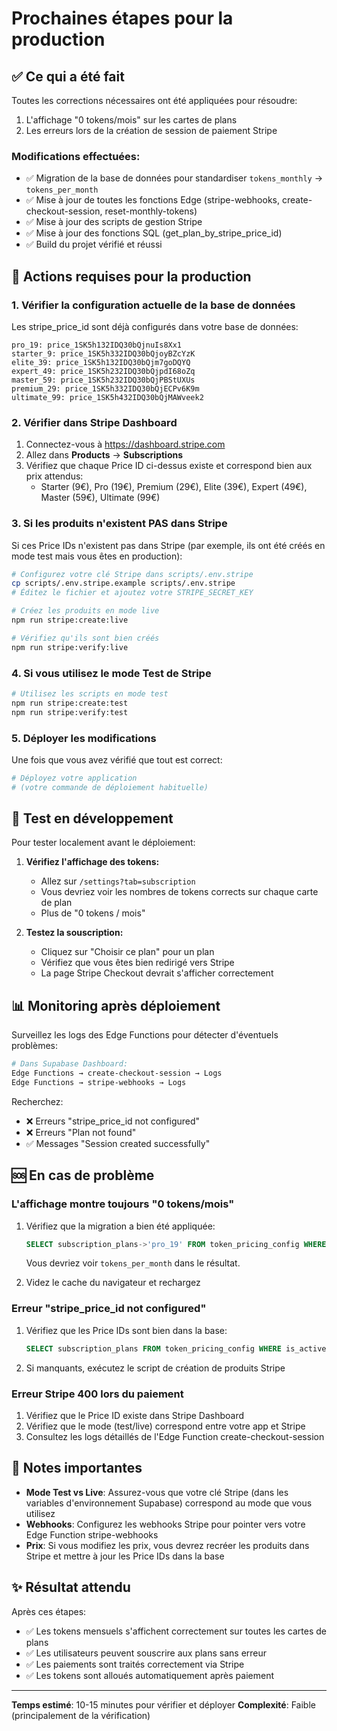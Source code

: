# Prochaines étapes pour la production

## ✅ Ce qui a été fait

Toutes les corrections nécessaires ont été appliquées pour résoudre:
1. L'affichage "0 tokens/mois" sur les cartes de plans
2. Les erreurs lors de la création de session de paiement Stripe

### Modifications effectuées:
- ✅ Migration de la base de données pour standardiser `tokens_monthly` → `tokens_per_month`
- ✅ Mise à jour de toutes les fonctions Edge (stripe-webhooks, create-checkout-session, reset-monthly-tokens)
- ✅ Mise à jour des scripts de gestion Stripe
- ✅ Mise à jour des fonctions SQL (get_plan_by_stripe_price_id)
- ✅ Build du projet vérifié et réussi

## 🚀 Actions requises pour la production

### 1. Vérifier la configuration actuelle de la base de données

Les stripe_price_id sont déjà configurés dans votre base de données:

```
pro_19: price_1SK5h132IDQ30bQjnuIs8Xx1
starter_9: price_1SK5h332IDQ30bQjoyBZcYzK
elite_39: price_1SK5h132IDQ30bQjm7goDQYQ
expert_49: price_1SK5h232IDQ30bQjpdI68oZq
master_59: price_1SK5h232IDQ30bQjPBStUXUs
premium_29: price_1SK5h332IDQ30bQjECPv6K9m
ultimate_99: price_1SK5h432IDQ30bQjMAWveek2
```

### 2. Vérifier dans Stripe Dashboard

1. Connectez-vous à https://dashboard.stripe.com
2. Allez dans **Products** → **Subscriptions**
3. Vérifiez que chaque Price ID ci-dessus existe et correspond bien aux prix attendus:
   - Starter (9€), Pro (19€), Premium (29€), Elite (39€), Expert (49€), Master (59€), Ultimate (99€)

### 3. Si les produits n'existent PAS dans Stripe

Si ces Price IDs n'existent pas dans Stripe (par exemple, ils ont été créés en mode test mais vous êtes en production):

```bash
# Configurez votre clé Stripe dans scripts/.env.stripe
cp scripts/.env.stripe.example scripts/.env.stripe
# Éditez le fichier et ajoutez votre STRIPE_SECRET_KEY

# Créez les produits en mode live
npm run stripe:create:live

# Vérifiez qu'ils sont bien créés
npm run stripe:verify:live
```

### 4. Si vous utilisez le mode Test de Stripe

```bash
# Utilisez les scripts en mode test
npm run stripe:create:test
npm run stripe:verify:test
```

### 5. Déployer les modifications

Une fois que vous avez vérifié que tout est correct:

```bash
# Déployez votre application
# (votre commande de déploiement habituelle)
```

## 🧪 Test en développement

Pour tester localement avant le déploiement:

1. **Vérifiez l'affichage des tokens:**
   - Allez sur `/settings?tab=subscription`
   - Vous devriez voir les nombres de tokens corrects sur chaque carte de plan
   - Plus de "0 tokens / mois"

2. **Testez la souscription:**
   - Cliquez sur "Choisir ce plan" pour un plan
   - Vérifiez que vous êtes bien redirigé vers Stripe
   - La page Stripe Checkout devrait s'afficher correctement

## 📊 Monitoring après déploiement

Surveillez les logs des Edge Functions pour détecter d'éventuels problèmes:

```bash
# Dans Supabase Dashboard:
Edge Functions → create-checkout-session → Logs
Edge Functions → stripe-webhooks → Logs
```

Recherchez:
- ❌ Erreurs "stripe_price_id not configured"
- ❌ Erreurs "Plan not found"
- ✅ Messages "Session created successfully"

## 🆘 En cas de problème

### L'affichage montre toujours "0 tokens/mois"

1. Vérifiez que la migration a bien été appliquée:
   ```sql
   SELECT subscription_plans->'pro_19' FROM token_pricing_config WHERE is_active = true;
   ```
   Vous devriez voir `tokens_per_month` dans le résultat.

2. Videz le cache du navigateur et rechargez

### Erreur "stripe_price_id not configured"

1. Vérifiez que les Price IDs sont bien dans la base:
   ```sql
   SELECT subscription_plans FROM token_pricing_config WHERE is_active = true;
   ```

2. Si manquants, exécutez le script de création de produits Stripe

### Erreur Stripe 400 lors du paiement

1. Vérifiez que le Price ID existe dans Stripe Dashboard
2. Vérifiez que le mode (test/live) correspond entre votre app et Stripe
3. Consultez les logs détaillés de l'Edge Function create-checkout-session

## 📝 Notes importantes

- **Mode Test vs Live**: Assurez-vous que votre clé Stripe (dans les variables d'environnement Supabase) correspond au mode que vous utilisez
- **Webhooks**: Configurez les webhooks Stripe pour pointer vers votre Edge Function stripe-webhooks
- **Prix**: Si vous modifiez les prix, vous devrez recréer les produits dans Stripe et mettre à jour les Price IDs dans la base

## ✨ Résultat attendu

Après ces étapes:
- ✅ Les tokens mensuels s'affichent correctement sur toutes les cartes de plans
- ✅ Les utilisateurs peuvent souscrire aux plans sans erreur
- ✅ Les paiements sont traités correctement via Stripe
- ✅ Les tokens sont alloués automatiquement après paiement

---

**Temps estimé**: 10-15 minutes pour vérifier et déployer
**Complexité**: Faible (principalement de la vérification)

